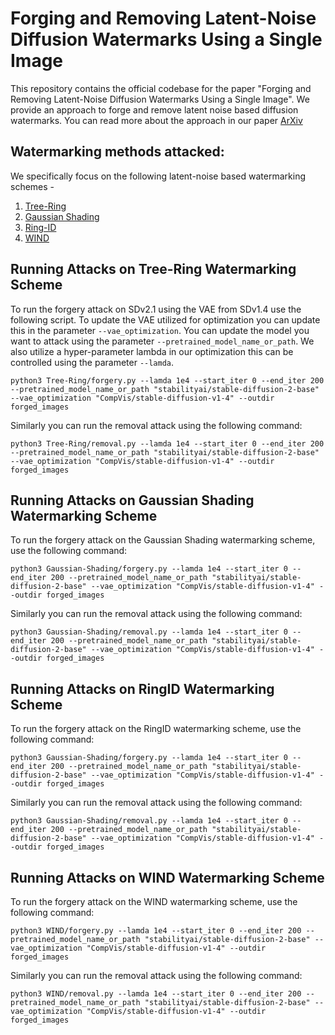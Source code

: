 # Forging and Removing Latent-Noise Diffusion Watermarks Using a Single Image

This repository contains the official codebase for the paper "Forging and Removing Latent-Noise Diffusion Watermarks Using a Single Image". We provide an approach to forge and remove latent noise based diffusion watermarks. You can read more about the approach in our paper [ArXiv](http://www.arxiv.org/pdf/2504.20111)

## Watermarking methods attacked: 

We specifically focus on the following latent-noise based watermarking schemes - 

1. [Tree-Ring](https://github.com/YuxinWenRick/tree-ring-watermark)
2. [Gaussian Shading](https://github.com/bsmhmmlf/Gaussian-Shading)
3. [Ring-ID](https://github.com/showlab/RingID)
4. [WIND](https://github.com/Kasraarabi/Hidden-in-the-Noise)


## Running Attacks on Tree-Ring Watermarking Scheme

To run the forgery attack on SDv2.1 using the VAE from SDv1.4 use the following script. To update the VAE utilized for optimization you can update this in the parameter ```--vae_optimization```. You can update the model you want to attack using the parameter ```--pretrained_model_name_or_path```. We also utilize a hyper-parameter lambda in our optimization this can be controlled using the parameter ```--lamda```. 

```
python3 Tree-Ring/forgery.py --lamda 1e4 --start_iter 0 --end_iter 200 --pretrained_model_name_or_path "stabilityai/stable-diffusion-2-base" --vae_optimization "CompVis/stable-diffusion-v1-4" --outdir forged_images
```

Similarly you can run the removal attack using the following command: 

```
python3 Tree-Ring/removal.py --lamda 1e4 --start_iter 0 --end_iter 200 --pretrained_model_name_or_path "stabilityai/stable-diffusion-2-base" --vae_optimization "CompVis/stable-diffusion-v1-4" --outdir forged_images
```


## Running Attacks on Gaussian Shading Watermarking Scheme

To run the forgery attack on the Gaussian Shading watermarking scheme, use the following command: 

```
python3 Gaussian-Shading/forgery.py --lamda 1e4 --start_iter 0 --end_iter 200 --pretrained_model_name_or_path "stabilityai/stable-diffusion-2-base" --vae_optimization "CompVis/stable-diffusion-v1-4" --outdir forged_images
```

Similarly you can run the removal attack using the following command: 

```
python3 Gaussian-Shading/removal.py --lamda 1e4 --start_iter 0 --end_iter 200 --pretrained_model_name_or_path "stabilityai/stable-diffusion-2-base" --vae_optimization "CompVis/stable-diffusion-v1-4" --outdir forged_images
```


## Running Attacks on RingID Watermarking Scheme


To run the forgery attack on the RingID watermarking scheme, use the following command: 

```
python3 Gaussian-Shading/forgery.py --lamda 1e4 --start_iter 0 --end_iter 200 --pretrained_model_name_or_path "stabilityai/stable-diffusion-2-base" --vae_optimization "CompVis/stable-diffusion-v1-4" --outdir forged_images
```

Similarly you can run the removal attack using the following command: 

```
python3 Gaussian-Shading/removal.py --lamda 1e4 --start_iter 0 --end_iter 200 --pretrained_model_name_or_path "stabilityai/stable-diffusion-2-base" --vae_optimization "CompVis/stable-diffusion-v1-4" --outdir forged_images
```



## Running Attacks on WIND Watermarking Scheme


To run the forgery attack on the WIND watermarking scheme, use the following command: 

```
python3 WIND/forgery.py --lamda 1e4 --start_iter 0 --end_iter 200 --pretrained_model_name_or_path "stabilityai/stable-diffusion-2-base" --vae_optimization "CompVis/stable-diffusion-v1-4" --outdir forged_images
```

Similarly you can run the removal attack using the following command: 

```
python3 WIND/removal.py --lamda 1e4 --start_iter 0 --end_iter 200 --pretrained_model_name_or_path "stabilityai/stable-diffusion-2-base" --vae_optimization "CompVis/stable-diffusion-v1-4" --outdir forged_images
```

